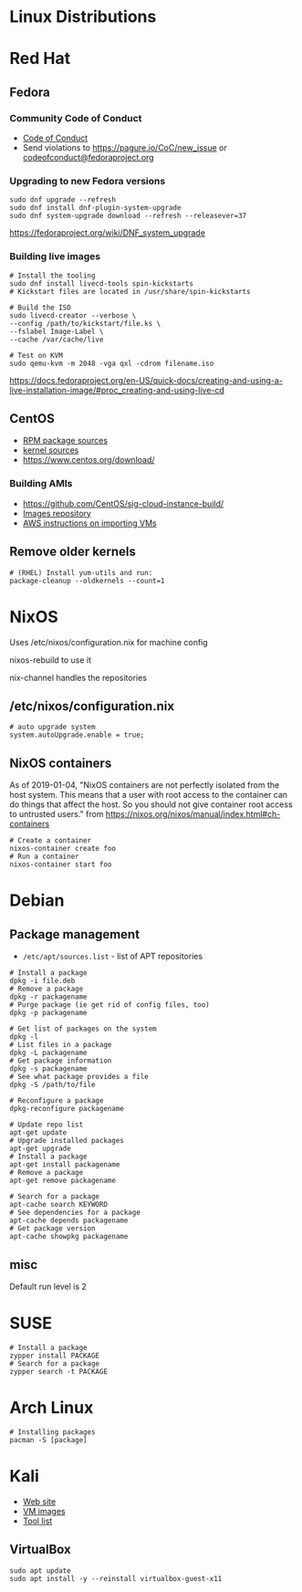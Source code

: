 
# Linux Distributions

# Red Hat


## Fedora


### Community Code of Conduct

- [Code of Conduct](https://docs.fedoraproject.org/en-US/project/code-of-conduct/)
- Send violations to <https://pagure.io/CoC/new_issue> or codeofconduct@fedoraproject.org


### Upgrading to new Fedora versions

```shell
sudo dnf upgrade --refresh
sudo dnf install dnf-plugin-system-upgrade
sudo dnf system-upgrade download --refresh --releasever=37
```

<https://fedoraproject.org/wiki/DNF_system_upgrade>


### Building live images

```shell
# Install the tooling
sudo dnf install livecd-tools spin-kickstarts
# Kickstart files are located in /usr/share/spin-kickstarts

# Build the ISO
sudo livecd-creator --verbose \
--config /path/to/kickstart/file.ks \
--fslabel Image-Label \
--cache /var/cache/live

# Test on KVM
sudo qemu-kvm -m 2048 -vga qxl -cdrom filename.iso
```

<https://docs.fedoraproject.org/en-US/quick-docs/creating-and-using-a-live-installation-image/#proc_creating-and-using-live-cd>


## CentOS

- [RPM package sources](https://git.centos.org/project/rpms)
- [kernel sources](https://git.centos.org/sources/kernel/)
- <https://www.centos.org/download/>


### Building AMIs

- <https://github.com/CentOS/sig-cloud-instance-build/>
- [Images repository](https://cloud.centos.org/centos)
- [AWS instructions on importing VMs](https://docs.aws.amazon.com/vm-import/latest/userguide/vmimport-image-import.html)


## Remove older kernels

```shell
# (RHEL) Install yum-utils and run:
package-cleanup --oldkernels --count=1
```


# NixOS

Uses /etc/nixos/configuration.nix for machine config

nixos-rebuild to use it

nix-channel handles the repositories


## /etc/nixos/configuration.nix

```
# auto upgrade system
system.autoUpgrade.enable = true;
```


## NixOS containers

As of 2019-01-04, "NixOS containers are not perfectly isolated from the host system. This means that a user with root access to the container can do things that affect the host. So you should not give container root access to untrusted users." from <https://nixos.org/nixos/manual/index.html#ch-containers>

```shell
# Create a container
nixos-container create foo
# Run a container
nixos-container start foo
```


# Debian


## Package management

- `/etc/apt/sources.list` - list of APT repositories

```shell
# Install a package
dpkg -i file.deb
# Remove a package
dpkg -r packagename
# Purge package (ie get rid of config files, too)
dpkg -p packagename

# Get list of packages on the system
dpkg -l
# List files in a package
dpkg -L packagename
# Get package information
dpkg -s packagename
# See what package provides a file
dpkg -S /path/to/file

# Reconfigure a package
dpkg-reconfigure packagename

# Update repo list
apt-get update
# Upgrade installed packages
apt-get upgrade
# Install a package
apt-get install packagename
# Remove a package
apt-get remove packagename

# Search for a package
apt-cache search KEYWORD
# See dependencies for a package
apt-cache depends packagename
# Get package version
apt-cache showpkg packagename
```


## misc

Default run level is 2


# SUSE

```shell
# Install a package
zypper install PACKAGE
# Search for a package
zypper search -t PACKAGE
```


# Arch Linux

```shell
# Installing packages
pacman -S [package]
```


# Kali

- [Web site](https://www.kali.org/)
- [VM images](https://www.offensive-security.com/kali-linux-vm-vmware-virtualbox-image-download/)
- [Tool list](https://tools.kali.org/tools-listing)


## VirtualBox

```
sudo apt update
sudo apt install -y --reinstall virtualbox-guest-x11
```
